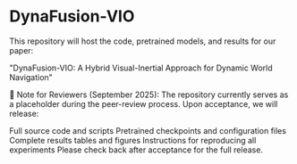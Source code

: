 # DynaFusion-VIO
This repository will host the code, pretrained models, and results for our paper:

"DynaFusion-VIO: A Hybrid Visual-Inertial Approach for Dynamic World Navigation"

🚧 Note for Reviewers (September 2025):
The repository currently serves as a placeholder during the peer-review process.
Upon acceptance, we will release:

Full source code and scripts
Pretrained checkpoints and configuration files
Complete results tables and figures
Instructions for reproducing all experiments
Please check back after acceptance for the full release.
